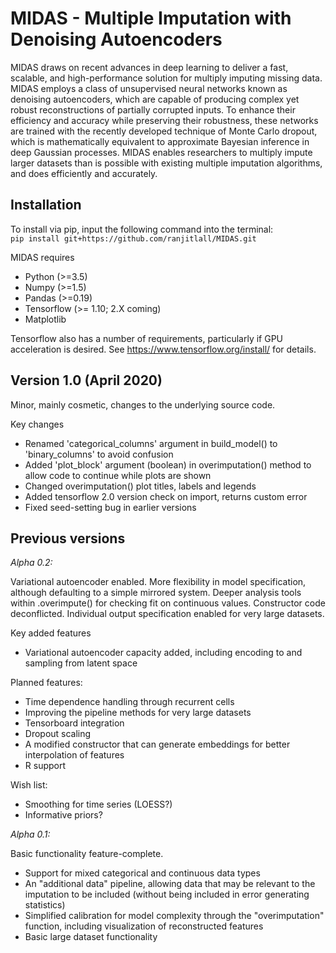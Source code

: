 # MIDAS - Multiple Imputation with Denoising Autoencoders

MIDAS draws on recent advances in deep learning to deliver a fast, scalable, and high-performance solution for multiply imputing missing data. MIDAS employs a class of unsupervised neural networks known as denoising autoencoders, which are capable of producing complex yet robust reconstructions of partially corrupted inputs. To enhance their efficiency and accuracy while preserving their robustness, these networks are trained with the recently developed technique of Monte Carlo dropout, which is mathematically equivalent to approximate Bayesian inference in deep Gaussian processes. MIDAS enables researchers to multiply impute larger datasets than is possible with existing multiple imputation algorithms, and does efficiently and accurately.


Installation
------------

To install via pip, input the following command into the terminal:  
`pip install git+https://github.com/ranjitlall/MIDAS.git`


MIDAS requires
- Python (>=3.5)
- Numpy (>=1.5)
- Pandas (>=0.19)
- Tensorflow (>= 1.10; 2.X coming)
- Matplotlib

Tensorflow also has a number of requirements, particularly if GPU acceleration is desired. See https://www.tensorflow.org/install/ for details.

Version 1.0 (April 2020)
---------
Minor, mainly cosmetic, changes to the underlying source code.

Key changes
- Renamed 'categorical_columns' argument in build_model() to 'binary_columns' to avoid confusion
- Added 'plot_block' argument (boolean) in overimputation() method to allow code to continue while plots are shown
- Changed overimputation() plot titles, labels and legends
- Added tensorflow 2.0 version check on import, returns custom error
- Fixed seed-setting bug in earlier versions


Previous versions
-----------------

*Alpha 0.2:*

Variational autoencoder enabled. More flexibility in model specification, although defaulting to a simple mirrored system. Deeper analysis tools within .overimpute() for checking fit on continuous values. Constructor code deconflicted. Individual output specification enabled for very large datasets.

Key added features
- Variational autoencoder capacity added, including encoding to and sampling from latent space

Planned features:
- Time dependence handling through recurrent cells
- Improving the pipeline methods for very large datasets
- Tensorboard integration
- Dropout scaling
- A modified constructor that can generate embeddings for better interpolation of features
- R support

Wish list:
- Smoothing for time series (LOESS?)
- Informative priors?

*Alpha 0.1:*

Basic functionality feature-complete.
- Support for mixed categorical and continuous data types
- An "additional data" pipeline, allowing data that may be relevant to the imputation to be included (without being included in error generating statistics)
- Simplified calibration for model complexity through the "overimputation" function, including visualization of reconstructed features
- Basic large dataset functionality





